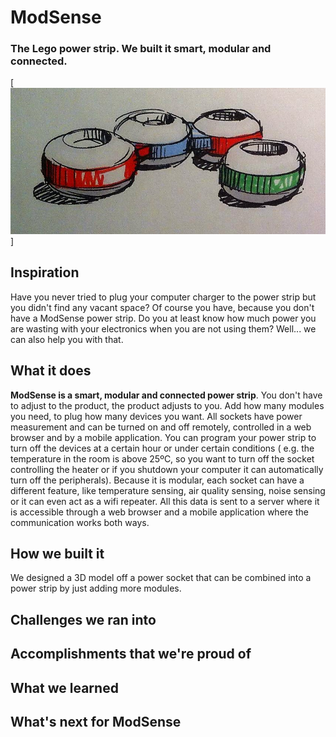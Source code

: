 # ModSense
### The Lego power strip. We built it smart, modular and connected.

[![Logo](https://github.com/JCacho/ModSense/blob/master/LOGO_ModSense.jpg)]

## Inspiration
Have you never tried to plug your computer charger to the power strip but you didn't find any vacant space? Of course you have, because you don't have a ModSense power strip.
Do you at least know how much power you are wasting with your electronics when you are not using them? Well... we can also help you with that.

## What it does
**ModSense is a smart, modular and connected power strip**. You don't have to adjust to the product, the product adjusts to you. Add how many modules you need, to plug how many devices you want. All sockets have power measurement and can be turned on and off remotely, controlled in a web browser and by a mobile application. You can program your power strip to turn off the devices at a certain hour or under certain conditions ( e.g. the temperature in the room is above 25ºC, so you want to turn off the socket controlling the heater or if you shutdown your computer it can automatically turn off the peripherals). Because it is modular, each socket can have a different feature, like temperature sensing, air quality sensing, noise sensing or it can even act as a wifi repeater. All this data is sent to a server where it is accessible through a web browser and a mobile application where the communication works both ways.

## How we built it
We designed a 3D model off a power socket that can be combined into a power strip by just adding more modules.
 
## Challenges we ran into

## Accomplishments that we're proud of

## What we learned

## What's next for ModSense
